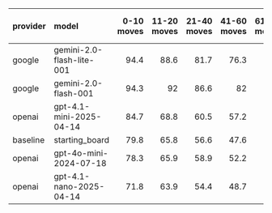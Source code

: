 | provider   | model                     |   0-10 moves |   11-20 moves |   21-40 moves |   41-60 moves |   61-80 moves |   81-100 moves |
|:-----------|:--------------------------|-------------:|--------------:|--------------:|--------------:|--------------:|---------------:|
| google     | gemini-2.0-flash-lite-001 |         94.4 |          88.6 |          81.7 |          76.3 |          71.6 |           69.9 |
| google     | gemini-2.0-flash-001      |         94.3 |          92   |          86.6 |          82   |          79.7 |           77.7 |
| openai     | gpt-4.1-mini-2025-04-14   |         84.7 |          68.8 |          60.5 |          57.2 |          55.2 |           53.4 |
| baseline   | starting_board            |         79.8 |          65.8 |          56.6 |          47.6 |          42.4 |           39.7 |
| openai     | gpt-4o-mini-2024-07-18    |         78.3 |          65.9 |          58.9 |          52.2 |          48.2 |           46.1 |
| openai     | gpt-4.1-nano-2025-04-14   |         71.8 |          63.9 |          54.4 |          48.7 |          44.3 |           41.1 |
